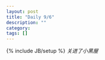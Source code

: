 ```yaml
---
layout: post
title: "Daily 9/6"
description: ""
category: 
tags: []
---
```

{% include JB/setup %}
*关进了小黑屋*

